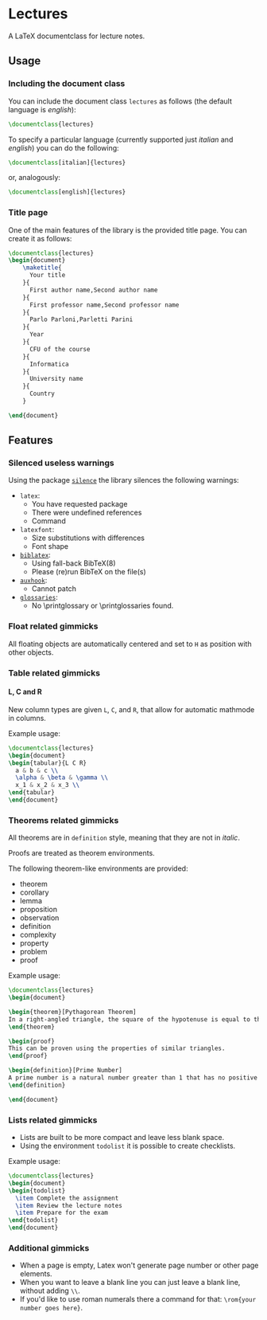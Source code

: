 # Lectures

A LaTeX documentclass for lecture notes.

## Usage

### Including the document class

You can include the document class `lectures` as follows (the default language is *english*):

```latex
\documentclass{lectures}
```

To specify a particular language (currently supported just *italian* and *english*) you can do the following:

```latex
\documentclass[italian]{lectures}
```

or, analogously:

```latex
\documentclass[english]{lectures}
```

### Title page

One of the main features of the library is the provided title page. You can create it as follows:

```latex
\documentclass{lectures}
\begin{document}
    \maketitle{
      Your title
    }{
      First author name,Second author name
    }{
      First professor name,Second professor name
    }{
      Parlo Parloni,Parletti Parini
    }{
      Year
    }{
      CFU of the course
    }{
      Informatica
    }{
      University name
    }{
      Country
    }

\end{document}
```

## Features

### Silenced useless warnings

Using the package [`silence`](https://ctan.org/pkg/silence?lang=en) the library silences the following warnings:

- `latex`:
  - You have requested package
  - There were undefined references
  - Command
- `latexfont`:
  - Size substitutions with differences
  - Font shape
- [`biblatex`](https://ctan.org/pkg/biblatex):
  - Using fall-back BibTeX(8)
  - Please (re)run BibTeX on the file(s)
- [`auxhook`](https://ctan.org/pkg/auxhook):
  - Cannot patch
- [`glossaries`](https://ctan.org/pkg/glossaries):
  - No \printglossary or \printglossaries found.

### Float related gimmicks

All floating objects are automatically centered and set to `H` as position with other objects.

### Table related gimmicks

#### L, C and R

New column types are given `L`, `C`, and `R`, that allow for automatic mathmode in columns.

Example usage:

```latex
\documentclass{lectures}
\begin{document}
\begin{tabular}{L C R}
  a & b & c \\
  \alpha & \beta & \gamma \\
  x_1 & x_2 & x_3 \\
\end{tabular}
\end{document}
```

### Theorems related gimmicks

All theorems are in `definition` style, meaning that they are not in *italic*.

Proofs are treated as theorem environments.

The following theorem-like environments are provided:

- theorem
- corollary
- lemma
- proposition
- observation
- definition
- complexity
- property
- problem
- proof

Example usage:

```latex
\documentclass{lectures}
\begin{document}

\begin{theorem}[Pythagorean Theorem]
In a right-angled triangle, the square of the hypotenuse is equal to the sum of the squares of the other two sides.
\end{theorem}

\begin{proof}
This can be proven using the properties of similar triangles.
\end{proof}

\begin{definition}[Prime Number]
A prime number is a natural number greater than 1 that has no positive divisors other than 1 and itself.
\end{definition}

\end{document}
```

### Lists related gimmicks

- Lists are built to be more compact and leave less blank space.
- Using the environment `todolist` it is possible to create checklists.

Example usage:

```latex
\documentclass{lectures}
\begin{document}
\begin{todolist}
  \item Complete the assignment
  \item Review the lecture notes
  \item Prepare for the exam
\end{todolist}
\end{document}
```

### Additional gimmicks

- When a page is empty, Latex won't generate page number or other page elements.
- When you want to leave a blank line you can just leave a blank line, without adding `\\`.
- If you'd like to use roman numerals there a command for that: `\rom{your number goes here}`.
